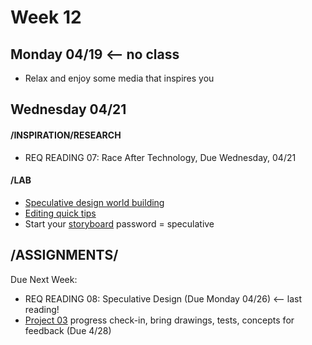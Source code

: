 # Week 12
## Monday 04/19 <-- no class

* Relax and enjoy some media that inspires you 


## Wednesday 04/21

#### /INSPIRATION/RESEARCH 

* REQ READING 07: Race After Technology, Due Wednesday, 04/21

#### /LAB 

* [Speculative design world building](https://docs.google.com/document/d/1a8WdFovmB8ONxMZkmC-SiO_y999h7VncJWHa5ciCg0Y/edit?usp=sharing) 
* [Editing quick tips](https://docs.google.com/presentation/d/13qOxrtrMpmYPSZ4qcbl82TZd2EHHyaBk7luHYXuyA14/edit?usp=sharing)
* Start your [storyboard](https://miro.com/app/board/o9J_lJf8wTg=/) password = speculative 


## /ASSIGNMENTS/

Due Next Week:
* REQ READING 08: Speculative Design (Due Monday 04/26) <-- last reading!
* [Project 03](Project3_Seatbelts.md) progress check-in, bring drawings, tests, concepts for feedback (Due 4/28)
